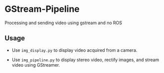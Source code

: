 # GStream-Pipeline
Processing and sending video using gstream and no ROS

## Usage
- Use ```img_display.py``` to display video acquired from a camera.

- Use ```img_pipeline.py``` to display stereo video, rectify images, and stream video using GStreamer.
